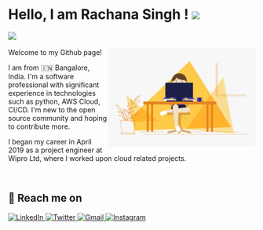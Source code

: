 <div align="left">
 <h1> Hello, I am Rachana Singh ! <img src="https://raw.githubusercontent.com/nixin72/nixin72/master/wave.gif" width="30"/></h1>

 ![](https://visitor-badge.laobi.icu/badge?page_id=racsing.racsing) 
 
 <img align="right" alt="GIF" src="code.gif?raw=true" width="300" height="200" />
  
 <div align="left"> Welcome to my Github page! 
    <p>I am from 🇮🇳 Bangalore, India. I'm a software professional with significant experience in technologies such as python, AWS Cloud, CI/CD. I'm new to the open source community and hoping to contribute more.</p>
    <p>I began my career in April 2019 as a project engineer at Wipro Ltd, where I worked upon cloud related projects.</p>
 </div>

</br>

 ## 📱 Reach me on
 <p>
   <a href="https://linkedin.com/in/racsing" target="_blank">
     <img alt="LinkedIn" src="https://img.shields.io/badge/linkedin-%230077B5.svg?&style=for-the-badge&logo=linkedin&logoColor=white"/>
   </a> 
   <a href="https://twitter.com/_rasingh" target="_blank">
     <img alt="Twitter" src="https://img.shields.io/badge/twitter-%231DA1F2.svg?&style=for-the-badge&logo=twitter&logoColor=white"/>
   </a>
   <a href="mailto:rachanas.work@gmail.com" target="_blank">
     <img alt="Gmail" src="https://img.shields.io/badge/Gmail-D14836?style=for-the-badge&logo=gmail&logoColor=white"/>
   </a>
   <a href="https://instagram.com/__rasingh" target="_blank">
     <img alt="Instagram" src="https://img.shields.io/badge/instagram-E6007A?style=for-the-badge&logo=instagram&logoColor=000"/>
   </a>
 </p>
 
</br>
